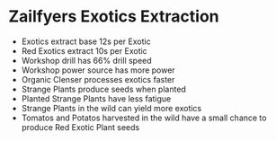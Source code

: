 # Zailfyers Exotics Extraction
* Exotics extract base 12s per Exotic
* Red Exotics extract 10s per Exotic
* Workshop drill has 66% drill speed
* Workshop power source has more power
* Organic Clenser processes exotics faster
* Strange Plants produce seeds when planted
* Planted Strange Plants have less fatigue
* Strange Plants in the wild can yield more exotics
* Tomatos and Potatos harvested in the wild have a small chance to produce Red Exotic Plant seeds
